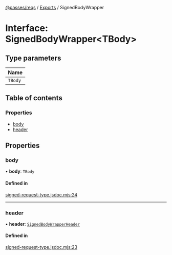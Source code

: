 [@passes/reqs](../README.md) / [Exports](../modules.md) / SignedBodyWrapper

# Interface: SignedBodyWrapper\<TBody\>

## Type parameters

| Name |
| :------ |
| `TBody` |

## Table of contents

### Properties

- [body](SignedBodyWrapper.md#body)
- [header](SignedBodyWrapper.md#header)

## Properties

### body

• **body**: `TBody`

#### Defined in

[signed-request-type.jsdoc.mjs:24](https://github.com/passes-org/passes/blob/3a6a81a/packages/reqs/src/signed-request-type.jsdoc.mjs#L24)

___

### header

• **header**: [`SignedBodyWrapperHeader`](SignedBodyWrapperHeader.md)

#### Defined in

[signed-request-type.jsdoc.mjs:23](https://github.com/passes-org/passes/blob/3a6a81a/packages/reqs/src/signed-request-type.jsdoc.mjs#L23)
